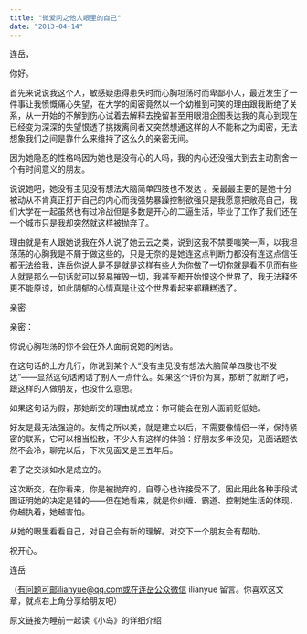 ```yaml
---
title: "微爱问之他人眼里的自己"
date: "2013-04-14"
---
```


连岳，

你好。

首先来说说我这个人，敏感疑患得患失时而心胸坦荡时而卑鄙小人，最近发生了一件事让我愤慨痛心失望，在大学的闺密竟然以一个幼稚到可笑的理由跟我断绝了关系，从一开始的不解到伤心试着去解释去挽留甚至用眼泪企图表达我的真心到现在已经变为深深的失望恨透了挑拨离间者又突然想通这样的人不能称之为闺密，无法想象我们之间是靠什么来维持了这么久的亲密无间。

因为她隐忍的性格吗因为她也是没有心的人吗，我的内心还没强大到去主动割舍一个有时间意义的朋友。

说说她吧，她没有主见没有想法大脑简单四肢也不发达 。亲最最主要的是她十分被动从不肯真正打开自己的内心而我强势暴躁控制欲强只是我愿意把敞亮自己，我们大学在一起虽然也有过冷战但是多数是开心的二逼生活，毕业了工作了我们还在一个城市只是我却突然就这样被抛弃了。

理由就是有人跟她说我在外人说了她云云之类，说到这我不禁要嗤笑一声，以我坦荡荡的心胸我是不屑于做这些的，只是无奈的是她连这点判断力都没有连这点信任都无法给我，连岳你说人是不是就是这样有些人为你做了一切你就是看不见而有些人就是那么一句话就可以轻易摧毁一切，我甚至都开始恨这个世界了，我无法释怀更不能原谅，如此阴郁的心情真是让这个世界看起来都糟糕透了。

亲密

亲密：

你说心胸坦荡的你不会在外人面前说她的闲话。

在这句话的上方几行，你说到某个人“没有主见没有想法大脑简单四肢也不发达”——显然这句话闲话了别人一点什么。如果这个评价为真，那断了就断了吧，跟这样的人做朋友，也没什么意思。

如果这句话为假，那她断交的理由就成立：你可能会在别人面前贬低她。

好友是最无法强迫的。友情之所以美，就是建立以后，不需要像情侣一样，保持紧密的联系，它可以相当松散，不少人有这样的体验：好朋友多年没见，见面话题依然不会冷，聊完以后，下次见面又是三五年后。

君子之交淡如水是成立的。

这次断交，在你看来，你是被抛弃的，自尊心也许接受不了，因此用此各种手段试图证明她的决定是错的——但在她看来，就是你纠缠、霸道、控制她生活的体现，你越执着，她越害怕。

从她的眼里看看自己，对自己会有新的理解。对交下一个朋友会有帮助。

祝开心。

连岳

（有问题可邮ilianyue@qq.com或在连岳公众微信 ilianyue 留言。你喜欢这文章，就点右上角分享给朋友吧）

  

原文链接为睡前一起读《小岛》的详细介绍
